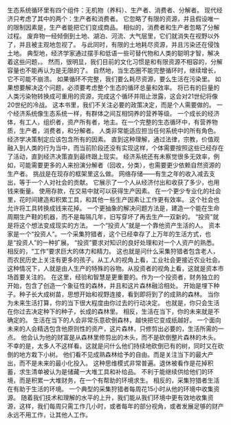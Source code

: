 生态系统循环里有四个组件：无机物（养料）、生产者、消费者、分解者。
现代经济只考虑了其中的两个：生产者和消费者。
它忽略了有限的资源，并且假设唯一的限制因素是，生产者能把它们变成商品。
相似的，消费者和生产者忽略了分解过程。
废弃物一经倾倒到土地、湖泊、河流、大气层里，它们就消失在视野以外了，并且被主观地忽视了。
与此同时，有限的土地耗尽资源，并且污染还在侵蚀土地。
典型地，经济学家通过摆手和低语一些可替代物和人类的聪明才智，解决着这些问题，。
然而，很明显，我们目前的文化习惯是和有限资源不相容的，分解容量也不能再认为是无限的了。
自然地，当生态圈不能完整循环时，继续增长，它不可能不崩溃。
如果循环不完整，我们要么耗尽资源，要么生活在污染里。
如果想要解决这个问题，必须要考虑整个生态的循环总量和效率。
将已有的巨量的人类污染物转换成可重用的资源，完成这个循环并阻止泄露，这会对21世纪将像20世纪的冷战。
这本书里，我们不关注必要的政策决定，而是个人需要做的。
一个经济系统像生态系统一样，有群体之间互相饲养的营养等级。
一个成长的经济体，有工人，组织者，资产所有者，地主。在一个完整的生态循环中，有营养物质，生产者，消费者，和分解者。
人类非常能适应担当任何系统中的所有角色。
经济学决策制定应该包含所有的因素。
直到这种理解，通过法律，宗教，价值观融入到人类的行为当中，而当前阶段还没有实现这样，个体需要按照这些已经存在了活动，直到经济决策直到最终跟上现实。
经济系统还有未察觉很多无效率，例如，可能需要更多的人来扮演分解者（回收，分类），也需要更少依赖自然资源的生产者。
挑战是在现存的框架里这么做。
网络存储——有生之年的收入减去支出，等于一个人对社会的贡献。
它展示了一个人从经济付出和收获了多少，也用钱来衡量。
使用存款，在交易中就可以获得生产因素。
在一个更少专业化的社会里，花时间建造和积累工具，和其他一些生产因素让工作更有效率。
这个社会也允许将工具转换成钱来花掉。
一个更抽象的解决问题方法是，建造一个能在生命周期生产鞋的机器，而不是每隔几年，旧写穿坏了再去生产一双新的。
“投资”就是将这个想法变成现实的方法。
一个“投资人”就是一个靠他资产生活的人。
资本家是一个“投资人”。一个采集狩猎者，这个已经幸存了上万年的生活方式，也是“投资人”的一种扩展。
“投资”要求对知识的良好处理和对一个人资产的熟悉。相反的，“工作”要求巨大的体力和精力。
这也就是问什么采集狩猎者包含老人，而农民历史上关注有更多的孩子。从工人的视角上看，工业社会更接近农业社会。
这种情况下，人就是由人生产的特殊的谷物。从投资者的视角上看，这就是资本市场首要关注的。
在这里，经验和智慧是更重要的。作为一个投资者，财务独立的开始，包含了创造一个象征性的森林，并且和这片森林融洽相处。
开始是埋下种子。种子长大成树苗，思想开始和视野连接，看到即将到了的成熟的森林。
当你为未来生活打算，你的当下很大程度由你过去的行动决定。
也就是，你只会生活在你过去决定种下的种子，长成的森林里。
相反，生活在当下，你的未来就是不确定的。
生活在当下的人会非常乐意砍倒森林，越快把它变成纸越好。
一个面向未来的人会精选包含他原则性的资产，这片森林，只修剪出必要的，生活所需的一点。
他会认为他的财富是从森林里修剪出的木头，而不是砍倒整片森林的木头。
不幸的是，太多人不这样看。这就是问什么他们持续地砍倒已有的树，同时又在砍倒的地方栽下小树。
他们看不见成熟森林给予的自由。而是关注当下的最大产出，而不是未来的最小化投入。
这种思维模式非常普遍。退休被看作是花掉积蓄，求生清单被认为是储藏一大堆工具和补给品。
不利于能继续供给他们的环境，而是积累一大堆财务，在一个有帮助的环境求生。
相反的，采集狩猎者生活在有助于生活的环境。
一个典型的采集狩猎者每周花15小时从他的环境中收集资源。
随着我们技术和理解的水平的上升，我们能从我们环境中更有效地收集资源，这样，我们每周只需工作几小时，或者每年的部分视角，或者发展足够的财产永远不用工作，让其他人工作。
